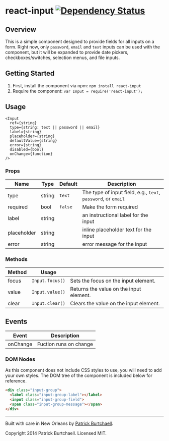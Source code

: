 # react-input [![Dependency Status](https://david-dm.org/pburtchaell/react-classes.svg)](https://david-dm.org/pburtchaell/react-input)

## Overview

This is a simple component designed to provide fields for all inputs on a form. Right now, only `password`, `email` and `text` inputs can be used with the component, but it will be expanded to provide date pickers, checkboxes/switches, selection menus, and file inputs.

## Getting Started

1. First, install the component via npm: `npm install react-input`
2. Require the component: `var Input = require('react-input');`

## Usage

```
<Input
  ref={string}
  type={string: text || password || email}
  label={string}
  placeholder={string}
  defaultValue={string}
  error={string}
  disabled={bool}
  onChange={function}
/>
```

### Props

| Name          | Type    | Default   | Description                                                     |
|-------------  |-------- |---------  |---------------------------------------------------------------  |
| type          | string  | `text`    | The type of input field, e.g., `text`, `password`, or `email`   |
| required      | bool    | `false`   | Make the form required                                          |
| label         | string  |           | an instructional label for the input                            |
| placeholder   | string  |           | inline placeholder text for the input                           |
| error         | string  |           | error message for the input                                     |

### Methods

| Method  | Usage             |                                           |
|-------- |-----------------  |-----------------------------------------  |
| focus   | `Input.focus()`   | Sets the focus on the input element.      |
| value   | `Input.value()`   | Returns the value on the input element.   |
| clear   | `Input.clear()`   | Clears the value on the input element.    |

## Events

| Event     | Description                               |
|---------  |-----------------------------------------  |
| onChange  | Fuction runs on change                    |

### DOM Nodes

As this component does not include CSS styles to use, you will need to add your own styles. The DOM tree of the component is included below for reference.

```html
<div class="input-group">
  <label class="input-group-label"></label>
  <input class="input-group-field">
  <span class="input-group-message"></span>
</div>
```

---
Built with care in New Orleans by [Patrick Burtchaell](http://twitter.com/pburtchaell).

Copyright 2014 Patrick Burtchaell. Licensed MIT.
